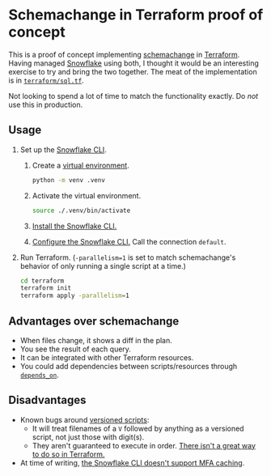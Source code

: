 # Schemachange in Terraform proof of concept

This is a proof of concept implementing [schemachange](https://github.com/Snowflake-Labs/schemachange) in [Terraform](https://www.terraform.io/). Having managed [Snowflake](https://www.snowflake.com/) using both, I thought it would be an interesting exercise to try and bring the two together. The meat of the implementation is in [`terraform/sql.tf`](terraform/sql.tf).

Not looking to spend a lot of time to match the functionality exactly. Do _not_ use this in production.

## Usage

1. Set up the [Snowflake CLI](https://docs.snowflake.com/en/developer-guide/snowflake-cli-v2/index).

   1. Create a [virtual environment](https://docs.python.org/3/library/venv.html).

      ```sh
      python -m venv .venv
      ```

   1. Activate the virtual environment.

      ```sh
      source ./.venv/bin/activate
      ```

   1. [Install the Snowflake CLI.](https://docs.snowflake.com/en/developer-guide/snowflake-cli-v2/installation/installation#how-to-install-sf-cli-using-pip-pypi)
   1. [Configure the Snowflake CLI.](https://docs.snowflake.com/en/developer-guide/snowflake-cli-v2/connecting/specify-credentials#how-to-add-credentials-using-a-sf-cli-connection-command) Call the connection `default`.

1. Run Terraform. (`-parallelism=1` is set to match schemachange's behavior of only running a single script at a time.)

   ```sh
   cd terraform
   terraform init
   terraform apply -parallelism=1
   ```

## Advantages over schemachange

- When files change, it shows a diff in the plan.
- You see the result of each query.
- It can be integrated with other Terraform resources.
- You could add dependencies between scripts/resources through [`depends_on`](https://developer.hashicorp.com/terraform/language/meta-arguments/depends_on).

## Disadvantages

- Known bugs around [versioned scripts](https://github.com/Snowflake-Labs/schemachange?tab=readme-ov-file#versioned-script-naming):
  - It will treat filenames of a `V` followed by anything as a versioned script, not just those with digit(s).
  - They aren't guaranteed to execute in order. [There isn't a great way to do so in Terraform.](https://discuss.hashicorp.com/t/for-each-depends-on-previous-item/14351)
- At time of writing, [the Snowflake CLI doesn't support MFA caching](https://github.com/snowflakedb/snowflake-cli/issues/1163).
